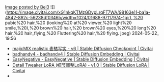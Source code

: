 [Image posted by Bei3](https://civitai.com/images/1230942) ![](https://image.civitai.com/xG1nkqKTMzGDvpLrqFT7WA/98163e11-ba1a-4842-892c-56238df03465/width=1024/01688-97117974-1girl,,%20 pubic%20 hair,%20 (looking%20 at%20 viewer,%20 light%20 smile,%20),%20 brown%20 hair,%20 brown%20 eyes,%20%20 long%20 hair,%20 hair_flying,%20 Fluttering%20 hair,%20 flying. jpeg)
2024-05-22_ 19:56
- [majicMIX realistic 麦橘写实 - v6 | Stable Diffusion Checkpoint | Civitai](https://civitai.com/models/43331/majicmix-realistic?modelVersionId=94640)
- [badhandv4 - badhandv4 | Stable Diffusion Embedding | Civitai](https://civitai.com/models/16993/badhandv4?modelVersionId=20068)
- [EasyNegative - EasyNegative | Stable Diffusion Embedding | Civitai](https://civitai.com/models/7808/easynegative?modelVersionId=9208)
- [Detail Tweaker LoRA (细节调整LoRA) - v1.0 | Stable Diffusion LoRA | Civitai](https://civitai.com/models/58390/detail-tweaker-lora-lora?modelVersionId=62833)
- 